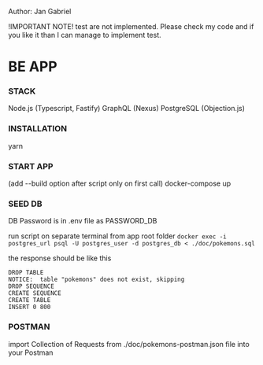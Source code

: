 Author: Jan Gabriel

!IMPORTANT NOTE!
test are not implemented. Please check my code and if you like it than I can manage to implement test.

# BE APP

### STACK
Node.js (Typescript, Fastify)
GraphQL (Nexus)
PostgreSQL (Objection.js)

### INSTALLATION
yarn

### START APP
(add --build option after script only on first call)
docker-compose up

### SEED DB
DB Password is in .env file as PASSWORD_DB

run script on separate terminal from app root folder
`docker exec -i postgres_url psql -U postgres_user -d postgres_db < ./doc/pokemons.sql`

the response should be like this
```
DROP TABLE
NOTICE:  table "pokemons" does not exist, skipping
DROP SEQUENCE
CREATE SEQUENCE
CREATE TABLE
INSERT 0 800
```

### POSTMAN
import Collection of Requests from ./doc/pokemons-postman.json file into your Postman
